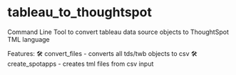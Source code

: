 # tableau_to_thoughtspot
Command Line Tool to convert tableau data source objects to ThoughtSpot TML language

Features: 
🛠 convert_files - converts all tds/twb objects to csv
🛠 create_spotapps - creates tml files from csv input
